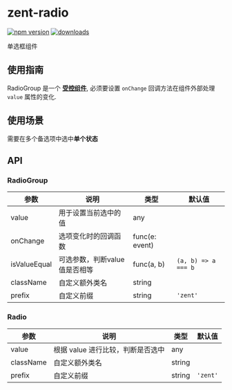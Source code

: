 # zent-radio

[![npm version](https://img.shields.io/npm/v/zent-radio.svg?style=flat)](https://www.npmjs.com/package/zent-radio) [![downloads](https://img.shields.io/npm/dt/zent-radio.svg)](https://www.npmjs.com/package/zent-radio)

单选框组件

## 使用指南

RadioGroup 是一个 **[受控组件][controlled-components]**, 必须要设置 `onChange` 回调方法在组件外部处理 `value` 属性的变化.

## 使用场景

需要在多个备选项中选中**单个状态**

## API

### RadioGroup

| 参数           | 说明                | 类型             | 默认值                 |
| ------------ | ----------------- | -------------- | ------------------- |
| value        | 用于设置当前选中的值        | any            |                     |
| onChange     | 选项变化时的回调函数        | func(e: event) |                     |
| isValueEqual | 可选参数，判断value值是否相等 | func(a, b)     | `(a, b) => a === b` |
| className    | 自定义额外类名           | string         |                     |
| prefix       | 自定义前缀             | string         | `'zent'`            |

### Radio

| 参数        | 说明                   | 类型     | 默认值      |
| --------- | -------------------- | ------ | -------- |
| value     | 根据 value 进行比较，判断是否选中 | any    |          |
| className | 自定义额外类名              | string |          |
| prefix    | 自定义前缀                | string | `'zent'` |

[controlled-components]: https://facebook.github.io/react/docs/forms.html#controlled-components
